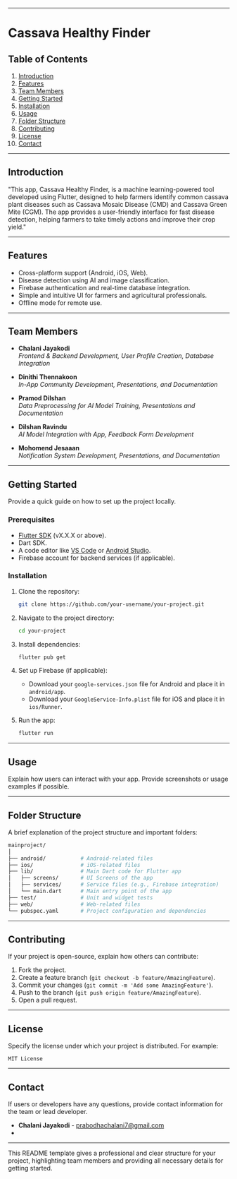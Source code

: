

---

# **Cassava Healthy Finder**  


## **Table of Contents**
1. [Introduction](#introduction)
2. [Features](#features)
3. [Team Members](#team-members)
4. [Getting Started](#getting-started)
5. [Installation](#installation)
6. [Usage](#usage)
7. [Folder Structure](#folder-structure)
8. [Contributing](#contributing)
9. [License](#license)
10. [Contact](#contact)

---

## **Introduction**  



"This app, Cassava Healthy Finder, is a machine learning-powered tool developed using Flutter, designed to help farmers identify common cassava plant diseases such as Cassava Mosaic Disease (CMD) and Cassava Green Mite (CGM). The app provides a user-friendly interface for fast disease detection, helping farmers to take timely actions and improve their crop yield."

---

## **Features**  

- Cross-platform support (Android, iOS, Web).
- Disease detection using AI and image classification.
- Firebase authentication and real-time database integration.
- Simple and intuitive UI for farmers and agricultural professionals.
- Offline mode for remote use.

---

## **Team Members**  


- **Chalani Jayakodi**  
  _Frontend & Backend Development, User Profile Creation, Database Integration_

- **Dinithi Thennakoon**  
  _In-App Community Development, Presentations, and Documentation_

- **Pramod Dilshan**  
  _Data Preprocessing for AI Model Training, Presentations and Documentation_

- **Dilshan Ravindu**  
  _AI Model Integration with App, Feedback Form Development_

- **Mohomend Jesaaan**  
  _Notification System Development, Presentations, and Documentation_

---

## **Getting Started**  
Provide a quick guide on how to set up the project locally.

### **Prerequisites**
- [Flutter SDK](https://flutter.dev/docs/get-started/install) (vX.X.X or above).
- Dart SDK.
- A code editor like [VS Code](https://code.visualstudio.com/) or [Android Studio](https://developer.android.com/studio).
- Firebase account for backend services (if applicable).

### **Installation**
1. Clone the repository:
   ```bash
   git clone https://github.com/your-username/your-project.git
   ```
2. Navigate to the project directory:
   ```bash
   cd your-project
   ```
3. Install dependencies:
   ```bash
   flutter pub get
   ```
4. Set up Firebase (if applicable):
   - Download your `google-services.json` file for Android and place it in `android/app`.
   - Download your `GoogleService-Info.plist` file for iOS and place it in `ios/Runner`.

5. Run the app:
   ```bash
   flutter run
   ```

---

## **Usage**  
Explain how users can interact with your app. Provide screenshots or usage examples if possible.

---

## **Folder Structure**  
A brief explanation of the project structure and important folders:

```bash
mainproject/
│
├── android/           # Android-related files
├── ios/               # iOS-related files
├── lib/               # Main Dart code for Flutter app
│   ├── screens/       # UI Screens of the app
│   ├── services/      # Service files (e.g., Firebase integration)
│   └── main.dart      # Main entry point of the app
├── test/              # Unit and widget tests
├── web/               # Web-related files
└── pubspec.yaml       # Project configuration and dependencies
```

---

## **Contributing**  
If your project is open-source, explain how others can contribute:

1. Fork the project.
2. Create a feature branch (`git checkout -b feature/AmazingFeature`).
3. Commit your changes (`git commit -m 'Add some AmazingFeature'`).
4. Push to the branch (`git push origin feature/AmazingFeature`).
5. Open a pull request.

---

## **License**  
Specify the license under which your project is distributed. For example:

```
MIT License
```

---

## **Contact**  
If users or developers have any questions, provide contact information for the team or lead developer.

- **Chalani Jayakodi** - prabodhachalani7@gmail.com  
-

---

This README template gives a professional and clear structure for your project, highlighting team members and providing all necessary details for getting started.
